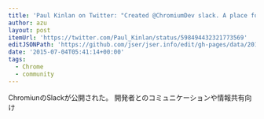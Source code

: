 ```yaml
---
title: 'Paul Kinlan on Twitter: "Created @ChromiumDev slack. A place for web devs to talk dev and chrome Join ☞ https://t.co/RAr4iTzesM Login ☞ https://t.co/8xLiIpC0F8"'
author: azu
layout: post
itemUrl: 'https://twitter.com/Paul_Kinlan/status/598494432321773569'
editJSONPath: 'https://github.com/jser/jser.info/edit/gh-pages/data/2015/07/index.json'
date: '2015-07-04T05:41:14+00:00'
tags:
  - Chrome
  - community
---
```

ChromiunのSlackが公開された。
開発者とのコミュニケーションや情報共有向け
